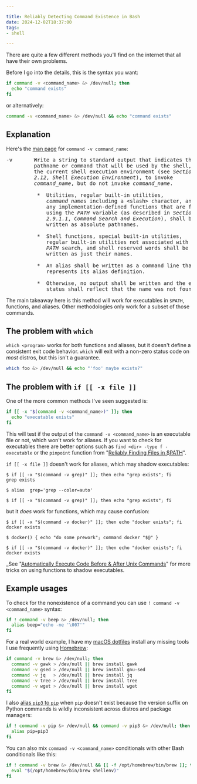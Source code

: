 ```yaml
---

title: Reliably Detecting Command Existence in Bash
date: 2024-12-02T18:37:00
tags:
- shell

---
```


There are quite a few different methods you'll find on the internet that all have their own problems.

Before I go into the details, this is the syntax you want:

```bash
if command -v <command_name> &> /dev/null; then
  echo "command exists"
fi
```

or alternatively:

```bash
command -v <command_name> &> /dev/null && echo "command exists"
```

## Explanation

Here's the [man page](https://man7.org/linux/man-pages/man1/command.1p.html) for `command -v command_name`:

<pre>
-v       Write a string to standard output that indicates the  
         pathname or command that will be used by the shell, in  
         the current shell execution environment (see <i>Section  
         2.12</i>, <i>Shell Execution Environment</i>), to invoke  
         <i>command_name</i>, but do not invoke <i>command_name</i>.  
  
          *  Utilities, regular built-in utilities,  
             <i>command_name</i>s including a &lt;slash&gt; character, and  
             any implementation-defined functions that are found  
             using the <i>PATH</i> variable (as described in <i>Section  
             2.9.1.1</i>, <i>Command Search and Execution</i>), shall be  
             written as absolute pathnames.  
  
          *  Shell functions, special built-in utilities,  
             regular built-in utilities not associated with a  
             <i>PATH</i> search, and shell reserved words shall be  
             written as just their names.  
  
          *  An alias shall be written as a command line that  
             represents its alias definition.  
  
          *  Otherwise, no output shall be written and the exit  
             status shall reflect that the name was not found.
</pre>

The main takeaway here is this method will work for executables in `$PATH`, functions, and aliases. Other methodologies only work for a subset of those commands.

## The problem with `which`

`which <program>` works for both functions and aliases, but it doesn't define a consistent exit code behavior. `which` will exit with a non-zero status code on _most_ distros, but this isn't a guarantee.

```bash
which foo &> /dev/null && echo "'foo' maybe exists?"
```

## The problem with `if [[ -x file ]]`

One of the more common methods I've seen suggested is:

```bash
if [[ -x "$(command -v <command_name>)" ]]; then
  echo "executable exists"
fi
```

This will test if the output of the `command -v <command_name>` is an executable file or not, which won't work for aliases. If you want to check for executables there are better options such as `find <dir> -type f -executable` or the `pinpoint` function from "[Reliably Finding Files in $PATH](blog/reliably-finding-files-in-path)".

`if [[ -x file ]]` doesn't work for aliases, which may shadow executables:

```shell
$ if [[ -x "$(command -v grep)" ]]; then echo "grep exists"; fi
grep exists

$ alias  grep='grep --color=auto'

$ if [[ -x "$(command -v grep)" ]]; then echo "grep exists"; fi
```

but it _does_ work for functions, which may cause confusion:

```shell
$ if [[ -x "$(command -v docker)" ]]; then echo "docker exists"; fi
docker exists

$ docker() { echo "do some prework"; command docker "$@" }

$ if [[ -x "$(command -v docker)" ]]; then echo "docker exists"; fi
docker exists
```

_See "[Automatically Execute Code Before & After Unix Commands](/blog/automatically-execute-code-before-after-unix-commands)" for more tricks on using functions to shadow executables.

## Example usages

To check for the nonexistence of a command you can use `! command -v <command_name>` syntax:

```bash
if ! command -v beep &> /dev/null; then
  alias beep="echo -ne '\007'"
fi
```

For a real world example, I have my [macOS dotfiles](https://github.com/emmercm/dotfiles/blob/99fcc57675bf8831857b71c26d808d2bbdfd6b9d/.10_macos.bash#L26-L41) install any missing tools I use frequently using [Homebrew](https://brew.sh/):

```bash
if command -v brew &> /dev/null; then
  command -v gawk > /dev/null || brew install gawk
  command -v gsed > /dev/null || brew install gnu-sed
  command -v jq   > /dev/null || brew install jq
  command -v tree > /dev/null || brew install tree
  command -v wget > /dev/null || brew install wget
fi
```

I also [alias `pip3` to `pip`](https://github.com/emmercm/dotfiles/blob/master/.20_python.bash#L42-L44) when `pip` doesn't exist because the version suffix on Python commands is wildly inconsistent across distros and package managers:

```bash
if ! command -v pip &> /dev/null && command -v pip3 &> /dev/null; then
  alias pip=pip3
fi
```

You can also mix `command -v <command_name>` conditionals with other Bash conditionals like this:

```bash
if ! command -v brew &> /dev/null && [[ -f /opt/homebrew/bin/brew ]]; then
  eval "$(/opt/homebrew/bin/brew shellenv)"
fi
```
<!--stackedit_data:
eyJoaXN0b3J5IjpbMTE3NjY1NTE2OSwxNDk2OTE2NzYzLC0xNT
c3ODUzMTk1LDIwOTIxMjI3OThdfQ==
-->